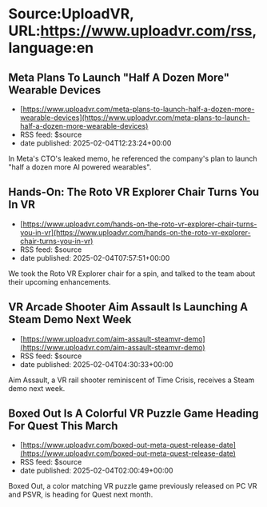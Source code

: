 # Source:UploadVR, URL:https://www.uploadvr.com/rss, language:en

## Meta Plans To Launch &quot;Half A Dozen More&quot; Wearable Devices
 - [https://www.uploadvr.com/meta-plans-to-launch-half-a-dozen-more-wearable-devices](https://www.uploadvr.com/meta-plans-to-launch-half-a-dozen-more-wearable-devices)
 - RSS feed: $source
 - date published: 2025-02-04T12:23:24+00:00

In Meta&#39;s CTO&#39;s leaked memo, he referenced the company&#39;s plan to launch &quot;half a dozen more AI powered wearables&quot;.

## Hands-On: The Roto VR Explorer Chair Turns You In VR
 - [https://www.uploadvr.com/hands-on-the-roto-vr-explorer-chair-turns-you-in-vr](https://www.uploadvr.com/hands-on-the-roto-vr-explorer-chair-turns-you-in-vr)
 - RSS feed: $source
 - date published: 2025-02-04T07:57:51+00:00

We took the Roto VR Explorer chair for a spin, and talked to the team about their upcoming enhancements.

## VR Arcade Shooter Aim Assault Is Launching A Steam Demo Next Week
 - [https://www.uploadvr.com/aim-assault-steamvr-demo](https://www.uploadvr.com/aim-assault-steamvr-demo)
 - RSS feed: $source
 - date published: 2025-02-04T04:30:33+00:00

Aim Assault, a VR rail shooter reminiscent of Time Crisis, receives a Steam demo next week.

## Boxed Out Is A Colorful VR Puzzle Game Heading For Quest This March
 - [https://www.uploadvr.com/boxed-out-meta-quest-release-date](https://www.uploadvr.com/boxed-out-meta-quest-release-date)
 - RSS feed: $source
 - date published: 2025-02-04T02:00:49+00:00

Boxed Out, a color matching VR puzzle game previously released on PC VR and PSVR, is heading for Quest next month.


